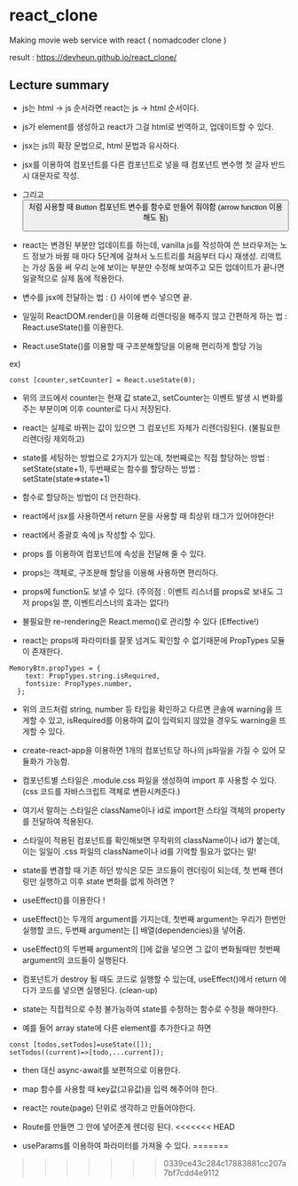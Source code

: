 # react_clone
Making movie web service with react ( nomadcoder clone )

result : https://devheun.github.io/react_clone/

<h2>Lecture summary</h2>

- js는 html -> js 순서라면 react는 js -> html 순서이다.

- js가 element를 생성하고 react가 그걸 html로 번역하고, 업데이트할 수 있다.

- jsx는 js의 확장 문법으로, html 문법과 유사하다.

- jsx를 이용하여 컴포넌트를 다른 컴포넌트로 넣을 때 컴포넌트 변수명 첫 글자 반드시 대문자로 작성.

- 그리고 <Button /> 처럼 사용할 때 Button 컴포넌트 변수를 함수로 만들어 줘야함 (arrow function 이용해도 됨)

- react는 변경된 부분만 업데이트를 하는데, vanilla js를 작성하여 쓴 브라우저는 노드 정보가 바뀔 때 마다 5단계에 걸쳐서 노드트리를 처음부터 다시 재생성. 리액트는 가상 돔을 써 우리 눈에 보이는 부분만 수정해 보여주고 모든 업데이트가 끝나면 일괄적으로 실제 돔에 적용한다.

- 변수를 jsx에 전달하는 법 : {} 사이에 변수 넣으면 끝.

- 일일히 ReactDOM.render()을 이용해 리렌더링을 해주지 않고 간편하게 하는 법 : React.useState()를 이용한다.

- React.useState()를 이용할 때 구조분해할당을 이용해 편리하게 할당 가능

ex)

```
const [counter,setCounter] = React.useState(0);
```

- 위의 코드에서 counter는 현재 값 state고, setCounter는 이벤트 발생 시 변화를 주는 부분이며 이후 counter로 다시 저장된다.

- react는 실제로 바뀌는 값이 있으면 그 컴포넌트 자체가 리렌더링된다. (불필요한 리렌더링 제외하고)

- state를 세팅하는 방법으로 2가지가 있는데, 첫번째로는 직접 할당하는 방법 : setState(state+1), 두번째로는 함수를 할당하는 방법 : setState(state=>state+1)

- 함수로 할당하는 방법이 더 안전하다.

- react에서 jsx를 사용하면서 return 문을 사용할 때 최상위 태그가 있어야한다!

- react에서 중괄호 속에 js 작성할 수 있다.

- props 를 이용하여 컴포넌트에 속성을 전달해 줄 수 있다.

- props는 객체로, 구조분해 할당을 이용해 사용하면 편리하다.

- props에 function도 보낼 수 있다. (주의점 : 이벤트 리스너를 props로 보내도 그저 props일 뿐, 이벤트리스너의 효과는 없다!)

- 불필요한 re-rendering은 React.memo()로 관리할 수 있다 (Effective!)

- react는 props에 파라미터를 잘못 넘겨도 확인할 수 없기때문에  PropTypes 모듈이 존재한다.

```
MemoryBtn.propTypes = {
    text: PropTypes.string.isRequired,
    fontsize: PropTypes.number,
  };
```

- 위의 코드처럼 string, number 등 타입을 확인하고 다르면 콘솔에 warning을 뜨게할 수 있고, isRequired를 이용하여 값이 입력되지 않았을 경우도 warning을 뜨게할 수 있다.

- create-react-app을 이용하면 1개의 컴포넌트당 하나의 js파일을 가질 수 있어 모듈화가 가능함.

- 컴포넌트별 스타일은 .module.css 파일을 생성하여 import 후 사용할 수 있다. (css 코드를 자바스크립트 객체로 변환시켜준다.)

- 여기서 말하는 스타일은 className이나 id로 import한 스타일 객체의 property를 전달하여 적용된다.

- 스타일이 적용된 컴포넌트를 확인해보면 무작위의 className이나 id가 붙는데, 이는 일일이 .css 파일의 className이나 id를 기억할 필요가 없다는 말!

- state를 변경할 때 기존 하던 방식은 모든 코드들이 렌더링이 되는데, 첫 번째 렌더링만 실행하고 이후 state 변화를 없게 하려면 ?

- useEffect()를 이용한다 !

- useEffect()는 두개의 argument를 가지는데, 첫번째 argument는 우리가 한번만 실행할 코드, 두번째 argument는 [] 배열(dependencies)을 넣어줌.

- useEffect()의 두번째 argument의 []에 값을 넣으면 그 값이 변화될때만 첫번째 argument의 코드들이 실행된다.

- 컴포넌트가 destroy 될 때도 코드로 실행할 수 있는데, useEffect()에서 return 에다가 코드를 넣으면 실행된다. (clean-up)

- state는 직접적으로 수정 불가능하여 state를 수정하는 함수로 수정을 해야한다.

- 예를 들어 array state에 다른 element를 추가한다고 하면

```
const [todos,setTodos]=useState([]);
setTodos((current)=>[todo,...current]);
```

- then 대신 async-await를 보편적으로 이용한다.

- map 함수를 사용할 때 key값(고유값)을 입력 해주어야 한다.

- react는 route(page) 단위로 생각하고 만들어야한다.

- Route를 만들면 그 안에 넣어준게 렌더링 된다.
<<<<<<< HEAD

- useParams를 이용하여 파라미터를 가져올 수 있다. 
=======
>>>>>>> 0339ce43c284c17883881cc207a7bf7cdd4e9112
